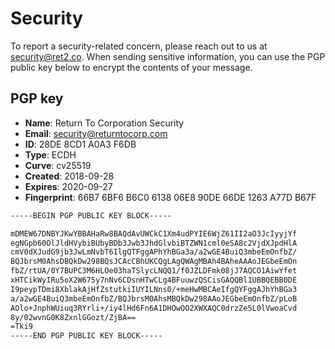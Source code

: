 # Security

To report a security-related concern, please reach out to us at security@ret2.co. When sending sensitive information, you can use the PGP public key below to encrypt the contents of your message.

## PGP key

- **Name**: Return To Corporation Security
- **Email**: security@returntocorp.com
- **ID**: 28DE 8CD1 A0A3 F6DB
- **Type**: ECDH
- **Curve**: cv25519
- **Created**: 2018-09-28
- **Expires**: 2020-09-27
- **Fingerprint**: 66B7 6BF6 B6C0 6138 06E8 90DE 66DE 1263 A77D B67F

```txt
-----BEGIN PGP PUBLIC KEY BLOCK-----

mDMEW67DNBYJKwYBBAHaRw8BAQdAvUWCkC1Xm4udPYIE6WjZ61II2aO3JcIyyjYf
egNGpb60OlJldHVybiBUbyBDb3Jwb3JhdGlvbiBTZWN1cml0eSA8c2VjdXJpdHlA
cmV0dXJudG9jb3JwLmNvbT6IlgQTFggAPhYhBGa3a/a2wGE4BuiQ3mbeEmOnfbZ/
BQJbrsM0AhsDBQkDw298BQsJCAcCBhUKCQgLAgQWAgMBAh4BAheAAAoJEGbeEmOn
fbZ/rtUA/0Y7BUPC3M6HLOe03haTSlycLNQQ1/f0JZLDFmk08jJ7AQCO1AiwYfet
xHTCikWyIRu5oX2W675y7nNv6CDsnHTwCLg4BFuuwzQSCisGAQQBl1UBBQEBB0DE
I9peypTDmi8XblakAjHfZstutkiIUYILNns0/+meHwMBCAeIfgQYFggAJhYhBGa3
a/a2wGE4BuiQ3mbeEmOnfbZ/BQJbrsM0AhsMBQkDw298AAoJEGbeEmOnfbZ/pLoB
AOlo+JnphWUiuq3RYrli+/iy4lHd6Fn6A1DHOwOO2XWXAQC0drzZe5L0lVwoaCvd
8y/02wvnG0K8ZxnlGGozt/ZjBA==
=Tki9
-----END PGP PUBLIC KEY BLOCK-----
```
